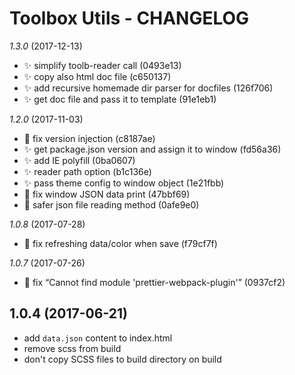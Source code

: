 # Toolbox Utils - CHANGELOG

*1.3.0* (2017-12-13)
  - ✨ simplify toolb-reader call (0493e13) 
  - ✨ copy also html doc file (c650137) 
  - ✨ add recursive homemade dir parser for docfiles (126f706) 
  - ✨ get doc file and pass it to template (91e1eb1)

*1.2.0* (2017-11-03)
  - 🐛 fix version injection (c8187ae) 
  - ✨ get package.json version and assign it to window (fd56a36) 
  - ✨ add IE polyfill (0ba0607) 
  - ✨ reader path option (b1c136e) 
  - ✨ pass theme config to window object (1e21fbb) 
  - 🐛 fix window JSON data print (47bbf69) 
  - 🔨 safer json file reading method (0afe9e0)

*1.0.8* (2017-07-28)
  - 🐛 fix refreshing data/color when save (f79cf7f)

*1.0.7* (2017-07-26)
  - 🐛 fix “Cannot find module 'prettier-webpack-plugin'” (0937cf2)

## 1.0.4 (2017-06-21)
- add `data.json` content to index.html
- remove scss from build
- don't copy SCSS files to build directory on build
